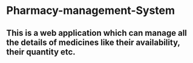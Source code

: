 # Pharmacy-management-System
## This is a web application which can manage all the details of medicines like their availability, their quantity etc.
